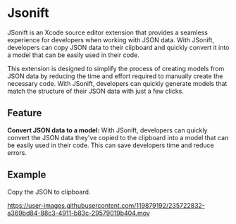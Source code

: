 <h1>Jsonift</h1>

JSonift is an Xcode source editor extension that provides a seamless experience for developers when working with JSON data. With JSonift, developers can copy JSON data to their clipboard and quickly convert it into a model that can be easily used in their code.

This extension is designed to simplify the process of creating models from JSON data by reducing the time and effort required to manually create the necessary code. With JSonift, developers can quickly generate models that match the structure of their JSON data with just a few clicks.

<h2>Feature</h2>

<B>Convert JSON data to a model:</B> With JSonift, developers can quickly convert the JSON data they've copied to the clipboard into a model that can be easily used in their code. This can save developers time and reduce errors.

<h2>Example</h2>
Copy the JSON to clipboard.


https://user-images.githubusercontent.com/119879192/235722832-a369bd84-88c3-4911-b83c-29579019b404.mov

